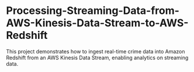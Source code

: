 # Processing-Streaming-Data-from-AWS-Kinesis-Data-Stream-to-AWS-Redshift
This project demonstrates how to ingest real-time crime data into Amazon Redshift from an AWS Kinesis Data Stream, enabling analytics on streaming data.
